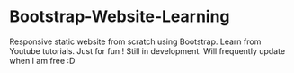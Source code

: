 # Bootstrap-Website-Learning
Responsive static website from scratch using Bootstrap. 
Learn from Youtube tutorials. Just for fun ! 
Still in development. Will frequently update when I am free :D
